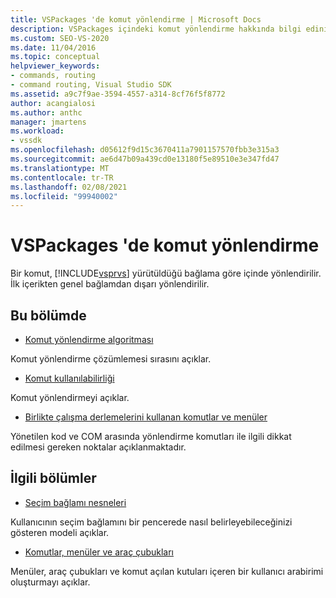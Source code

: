 ```yaml
---
title: VSPackages 'de komut yönlendirme | Microsoft Docs
description: VSPackages içindeki komut yönlendirme hakkında bilgi edinin ve komutların Visual Studio 'da yürütüldüğü bağlama göre nasıl yönlendirildiği hakkında bilgi edinin.
ms.custom: SEO-VS-2020
ms.date: 11/04/2016
ms.topic: conceptual
helpviewer_keywords:
- commands, routing
- command routing, Visual Studio SDK
ms.assetid: a9c7f9ae-3594-4557-a314-8cf76f5f8772
author: acangialosi
ms.author: anthc
manager: jmartens
ms.workload:
- vssdk
ms.openlocfilehash: d05612f9d15c3670411a7901157570fbb3e315a3
ms.sourcegitcommit: ae6d47b09a439cd0e13180f5e89510e3e347fd47
ms.translationtype: MT
ms.contentlocale: tr-TR
ms.lasthandoff: 02/08/2021
ms.locfileid: "99940002"
---
```

# <a name="command-routing-in-vspackages"></a>VSPackages 'de komut yönlendirme
Bir komut, [!INCLUDE[vsprvs](../../code-quality/includes/vsprvs_md.md)] yürütüldüğü bağlama göre içinde yönlendirilir. İlk içerikten genel bağlamdan dışarı yönlendirilir.

## <a name="in-this-section"></a>Bu bölümde
- [Komut yönlendirme algoritması](../../extensibility/internals/command-routing-algorithm.md)

 Komut yönlendirme çözümlemesi sırasını açıklar.

- [Komut kullanılabilirliği](../../extensibility/internals/command-availability.md)

 Komut yönlendirmeyi açıklar.

- [Birlikte çalışma derlemelerini kullanan komutlar ve menüler](../../extensibility/internals/commands-and-menus-that-use-interop-assemblies.md)

 Yönetilen kod ve COM arasında yönlendirme komutları ile ilgili dikkat edilmesi gereken noktalar açıklanmaktadır.

## <a name="related-sections"></a>İlgili bölümler
- [Seçim bağlamı nesneleri](../../extensibility/internals/selection-context-objects.md)

 Kullanıcının seçim bağlamını bir pencerede nasıl belirleyebileceğinizi gösteren modeli açıklar.

- [Komutlar, menüler ve araç çubukları](../../extensibility/internals/commands-menus-and-toolbars.md)

 Menüler, araç çubukları ve komut açılan kutuları içeren bir kullanıcı arabirimi oluşturmayı açıklar.
